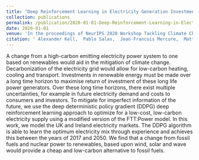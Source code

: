 ```yaml
---
title: "Deep Reinforcement Learning in Electricity Generation Investment for the Minimization of Long-Term Carbon Emissions and Electricity Costs"
collection: publications
permalink: /publication/2020-01-01-Deep-Reinforcement-Learning-in-Electricity-Generation-Investment-for-the-Minimization-of-Long-Term-Carbon-Emissions-and-Electricity-Costs
date: 2020-01-01
venue: 'In the proceedings of NeurIPS 2020 Workshop Tackling Climate Change with Machine Learning'
citation: ' Alexander Kell,  Pablo Salas,  Jean-Francois Mercure,  Matthew Forshaw,  A McGough, &quot;Deep Reinforcement Learning in Electricity Generation Investment for the Minimization of Long-Term Carbon Emissions and Electricity Costs.&quot; In the proceedings of NeurIPS 2020 Workshop Tackling Climate Change with Machine Learning, 2020.'
--- 
```


A change from a high-carbon emitting electricity power system to one based on renewables would aid in the mitigation of climate change. Decarbonization of the electricity grid would allow for low-carbon heating, cooling and transport. Investments in renewable energy must be made over a long time horizon to maximise return of investment of these long life power generators. Over these long time horizons, there exist multiple uncertainties, for example in future electricity demand and costs to consumers and investors. 
To mitigate for imperfect information of the future, we use the deep deterministic policy gradient (DDPG) deep reinforcement learning approach to optimize for a low-cost, low-carbon electricity supply using a modified version of the FTT:Power model. In this work, we model the UK and Ireland electricity markets. The DDPG algorithm is able to learn the optimum electricity mix through experience and achieves this between the years of 2017 and 2050. We find that a change from fossil fuels and nuclear power to renewables, based upon wind, solar and wave would provide a cheap and low-carbon alternative to fossil fuels.
